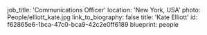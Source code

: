 job_title: 'Communications Officer'
location: 'New York, USA'
photo: People/elliott_kate.jpg
link_to_biography: false
title: 'Kate Elliott'
id: f62865e6-1bca-47c0-bca9-42c2e0ff6189
blueprint: people
